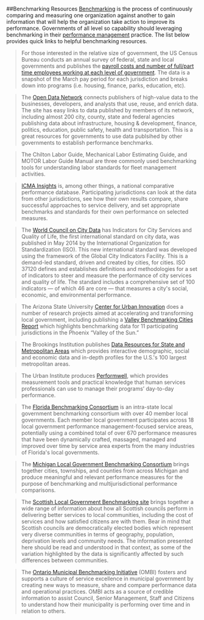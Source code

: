 ##Benchmarking Resources
[Benchmarking](Glossary.md) is the process of continuously comparing and measuring one organization against another to gain information that will help the organization take action to improve its performance. Governments of all level so capability should leveraging benchmarking in their [performance management](Glossary.md) practice. The list below provides quick links to helpful benchmarking resources.

>For those interested in the relative size of government, the US Census Bureau conducts an annual survey of federal, state and local governments and publishes the [payroll costs and number of full/part time employees working at each level of government](http://www.census.gov//govs/apes/historical_data.html). The data is a snapshot of the March pay period for each jurisdiction and breaks down into programs (i.e. housing, finance, parks, education, etc). 

>The [Open Data Network](http://www.opendatanetwork.com/) connects publishers of high-value data to the businesses, developers, and analysts that use, reuse, and enrich data. The site has easy links to data published by members of its network, including almost 200 city, county, state and federal agencies publishing data about infrastructure, housing & development, finance, politics, education, public safety, health and transportation. This is a great resources for governments to use data publsihed by other governments to establish performance benchmarks. 

>The Chilton Labor Guide, Mechanical Labor Estimating Guide, and MOTOR Labor Guide Manual are three commonly used benchmarking tools for understanding labor standards for fleet management activities. 

>[ICMA Insights](http://icma.org/en/results/center_for_performance_measurement/icma_insights) is, among other things, a national comparative performance database. Participating jurisdictions can look at the data from other jurisdictions, see how their own results compare, share successful approaches to service delivery, and set appropriate benchmarks and standards for their own performance on selected measures.

>The [World Council on City Data](http://open.dataforcities.org/) has Indicators for City Services and Quality of Life, the first international standard on city data, was published in May 2014 by the International Organization for Standardization (ISO). This new international standard was developed using the framework of the Global City Indicators Facility. This is a demand-led standard, driven and created by cities, for cities. ISO 37120 defines and establishes definitions and methodologies for a set of indicators to steer and measure the performance of city services and quality of life. The standard includes a comprehensive set of 100 indicators — of which 46 are core — that measures a city's social, economic, and environmental performance.

>The Arizona State University [Center for Urban Innovation](https://urbaninnovation.asu.edu/) does a number of research projects aimed at accelerating and transforming local government, including publishing a [Valley Benchmarking Cities Report](https://urbaninnovation.asu.edu/research/reports/valley-benchmark-cities-2014-2015/view) which highlights benchmarking data for 11 participating jurisdictions in the Phoenix “Valley of the Sun.” 

>The Brookings Institution publishes [Data Resources for State and Metropolitan Areas](http://www.brookings.edu/about/programs/metro/resources) which provides interactive demographic, social and economic data and in-depth profiles for the U.S.'s 100 largest metropolitan areas. 

>The Urban Institute produces [Performwell](http://www.performwell.org/), which provides measurement tools and practical knowledge that human services professionals can use to manage their programs’ day-to-day performance.

>The [Florida Benchmarking Consortium](http://www.flbenchmark.org/) is an intra-state local government benchmarking consortium with over 40 member local governments.  Each member local government participates across 18 local government performance management-focused service areas, potentially using a combined total of over 670 performance measures that have been dynamically crafted, massaged, managed and improved over time by service area experts from the many industries of Florida's local governments.

>The [Michigan Local Government Benchmarking Consortium](http://msue.anr.msu.edu/program/info/benchmarking_consortium) brings together cities, townships, and counties from across Michigan and produce meaningful and relevant performance measures for the purpose of benchmarking and multijurisdictional performance comparisons. 

>The [Scottish Local Government Benchmarking site](http://www.improvementservice.org.uk/benchmarking/) brings together a wide range of information about how all Scottish councils perform in delivering better services to local communities, including the cost of services and how satisfied citizens are with them. Bear in mind that Scottish councils are democratically elected bodies which represent very diverse communities in terms of geography, population, deprivation levels and community needs. The information presented here should be read and understood in that context, as some of the variation highlighted by the data is significantly affected by such differences between communities.

>The [Ontario Municipal Benchmarking Initiative](http://www.ombi.ca/) (OMBI) fosters and supports a culture of service excellence in municipal government by creating new ways to measure, share and compare performance data and operational practices. OMBI acts as a source of credible information to assist Council, Senior Management, Staff and Citizens to understand how their municipality is performing over time and in relation to others.
